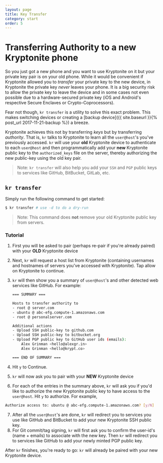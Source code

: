 ```yaml
---
layout: page
title: Key Transfer
category: start
order: 5
---
```


# Transferring Authority to a new Kryptonite phone
So you just got a new phone and you want to use Kryptonite on it but your private key pair is on your old phone. While it would be convenient if Kryptonite allowed you to *transfer* your private key to the new device, in Kryptonite the private key *never* leaves your phone. It is a big security risk to allow the private key to leave the device and in some cases not even possible due to a hardware-secured private key (iOS and Android's respective Secure Enclaves or Crypto-Coprocessors).

Fear not though, `kr transfer` is a utility to solve this exact problem. This makes switching devices or creating a [backup device]({{ site.baseurl }}{% post_url 2017-11-21-backup %}) a breeze.

Kryptonite achieves this not by transferring *keys* but by transferring *authority*. That is, `kr` talks to Kryptonite to learn all the `user@host`'s you've previously accessed. `kr` will use your **old** Kryptonite device to authenticate to each `user@host` and then programmatically add your **new** Kryptonite public key to the `authorized_keys` file on the server, thereby authorizing the new public-key using the old key pair.

> Note: `kr transfer` will also help you add your `SSH` and `PGP` public keys to services like GitHub, BitBucket, GitLab, etc.

## `kr transfer`
Simply run the following command to get started: 

```bash
$ kr transfer # use -d to do a dry-run
```

> Note: This command does **not** remove your old Kryptonite public key from servers.

### Tutorial
1. First you will be asked to pair (perhaps re-pair if you're already paired) with your **OLD** Kryptonite device

2. Next, `kr` will request a host list from Kryptonite (containing usernames and hostnames of servers you've accessed with Kryptonite). Tap allow on Kryptonite to continue.

3. `kr` will then show you a summary of `user@host`'s and other detected web services like GitHub. For example:

    ```bash
    === SUMMARY ===

    Hosts to transfer authority to
    - root @ server.com
    - ubuntu @ abc-efg.compute-1.amazonaws.com
    - root @ personalserver.com

    Additional actions
    - Upload SSH public-key to github.com
    - Upload SSH public-key to bitbucket.org
    - Upload PGP public key to GitHub user ids (emails):
        Alex Grinman <hello@alexgr.in>
        Alex Grinman <hello@krypt.co>

    === END OF SUMMARY ===
    ```
4. Hit `y` to Continue. 
5. `kr` will now ask you to pair with your **NEW** Kryptonite device
6. For each of the entries in the summary above, `kr` will ask you if you'd like to authorize the new Kryptonite public key to have access to the `user@host`. Hit `y` to authorize. For example,
```bash
Authorize access to: ubuntu @ abc-efg.compute-1.amazonaws.com? [y/N] 
```
7. After all the `user@host`'s are done, `kr` will redirect you to services you use like GitHub and BitBucket to add your new Kryptonite SSH public key.
8. For Git commit/tag signing, `kr` will first ask you to confirm the user-id's (name + emails) to associate with the new key. Then `kr` will redirect you to services like GitHub to add your newly minted PGP public key.

After `kr` finishes, you're ready to go: `kr` will already be paired with your new Kryptonite device.